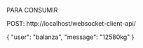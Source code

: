 PARA CONSUMIR

POST: http://localhost/websocket-client-api/

{
"user": "balanza",
"message": "12580kg"
}
